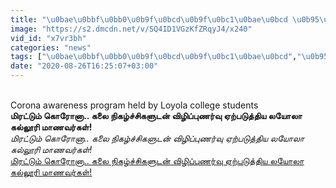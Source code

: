 ```yaml
---
title: "\u0bae\u0bbf\u0bb0\u0b9f\u0bcd\u0b9f\u0bc1\u0bae\u0bcd \u0b95\u0bca\u0bb0\u0bcb\u0ba9\u0bbe.. \u0b95\u0bb2\u0bc8 \u0ba8\u0bbf\u0b95\u0bb4\u0bcd\u0b9a\u0bcd\u0b9a\u0bbf\u0b95\u0bb3\u0bc1\u0b9f\u0ba9\u0bcd \u0bb5\u0bbf\u0bb4\u0bbf\u0baa\u0bcd\u0baa\u0bc1\u0ba3\u0bb0\u0bcd\u0bb5\u0bc1 \u0b8f\u0bb1\u0bcd\u0baa\u0b9f\u0bc1\u0ba4\u0bcd\u0ba4\u0bbf\u0baf \u0bb2\u0baf\u0bcb\u0bb2\u0bbe \u0b95\u0bb2\u0bcd\u0bb2\u0bc2\u0bb0\u0bbf \u0bae\u0bbe\u0ba3\u0bb5\u0bb0\u0bcd\u0b95\u0bb3\u0bcd!"
image: "https://s2.dmcdn.net/v/SQ4ID1VGzKfZRqyJ4/x240"
vid_id: "x7vr3bh"
categories: "news"
tags: ["\u0bae\u0bbf\u0bb0\u0b9f\u0bcd\u0b9f\u0bc1\u0bae\u0bcd","\u0b95\u0bca\u0bb0\u0bcb\u0ba9\u0bbe..","\u0b95\u0bb2\u0bc8"]
date: "2020-08-26T16:25:07+03:00"
---
```

<br>Corona awareness program held by Loyola college students<br><b>மிரட்டும் கொரோனா.. கலை நிகழ்ச்சிகளுடன் விழிப்புணர்வு ஏற்படுத்திய லயோலா கல்லூரி மாணவர்கள்!</b><br> <i>மிரட்டும் கொரோனா.. கலை நிகழ்ச்சிகளுடன் விழிப்புணர்வு ஏற்படுத்திய லயோலா கல்லூரி மாணவர்கள்!</i><br> <u>மிரட்டும் கொரோனா.. கலை நிகழ்ச்சிகளுடன் விழிப்புணர்வு ஏற்படுத்திய லயோலா கல்லூரி மாணவர்கள்!</u>
